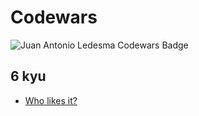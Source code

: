 # Codewars

![Juan Antonio Ledesma Codewars Badge](https://www.codewars.com/users/juan-antonio-ledesma/badges/large)

## 6 kyu

- [Who likes it?](./who-likes-it/README.md)
